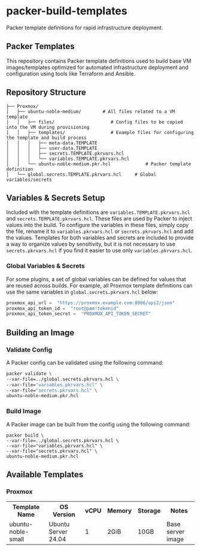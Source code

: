 # packer-build-templates

Packer template definitions for rapid infrastructure deployment.

## Packer Templates

This repository contains Packer template definitions used to build base VM images/templates optimized for automated infrastructure deployment and configuration using tools like Terraform and Ansible.

## Repository Structure

```
├── Proxmox/
│   ├── ubuntu-noble-medium/		# All files related to a VM template
│   │   ├── files/ 					   # Config files to be copied into the VM during provisioning
│   │   ├── templates/				   # Example files for configuring the template and build process
│	│	│	├── meta-data.TEMPLATE
│	│	│	├── user-data.TEMPLATE
│	│	│	├── secrets.TEMPLATE.pkrvars.hcl
│	│	│	└── variables.TEMPLATE.pkrvars.hcl
│   │   └── ubuntu-noble-medium.pkr.hcl			    # Packer template definition
│   └── global.secrets.TEMPLATE.pkrvars.hcl     # Global variables/secrets

```

## Variables & Secrets Setup

Included with the template definitions are `variables.TEMPLATE.pkrvars.hcl` and `secrets.TEMPLATE.pkrvars.hcl`. These files are used by Packer to inject values into the build. To configure the variables in these files, simply copy the file, rename it to `variables.pkrvars.hcl` or `secrets.pkrvars.hcl` and add the values. Templates for both variables and secrets are included to provide a way to organize values by sensitivity, but it is not necessary to use `secrets.pkrvars.hcl` if you find it easier to use only `variables.pkrvars.hcl`.

### Global Variables & Secrets

For some plugins, a set of global variables can be defined for values that are reused across builds. For example, all Proxmox template definitions can use the same variables in `global.secrets.pkrvars.hcl` below:

```python
proxmox_api_url =  "https://proxmox.example.com:8006/api2/json"
proxmox_api_token_id =  "root@pam!tokenid"
proxmox_api_token_secret =  "PROXMOX_API_TOKEN_SECRET"
```

## Building an Image

### Validate Config

A Packer config can be validated using the following command:

```bash
packer validate \
--var-file=../global.secrets.pkrvars.hcl \
--var-file="variables.pkrvars.hcl" \
--var-file="secrets.pkrvars.hcl" \
ubuntu-noble-medium.pkr.hcl
```

### Build Image

A Packer image can be built from the config using the following command:

```
packer build \
--var-file=../global.secrets.pkrvars.hcl \
--var-file="variables.pkrvars.hcl" \
--var-file="secrets.pkrvars.hcl" \
ubuntu-noble-medium.pkr.hcl
```

## Available Templates

### Proxmox

<table>
  <tr>
	  <th>Template Name</th>
	  <th>OS Version</th>
	  <th>vCPU</th>
	  <th>Memory</th>
	  <th>Storage</th>
	  <th>Notes</th>
  </tr>
  <tr>
    <td>ubuntu-noble-small</td>
    <td>Ubuntu Server 24.04</td>
    <td>1</td>
    <td>2GiB</td>
    <td>10GB</td>
    <td>Base server image</td>
  </tr>
</table>
